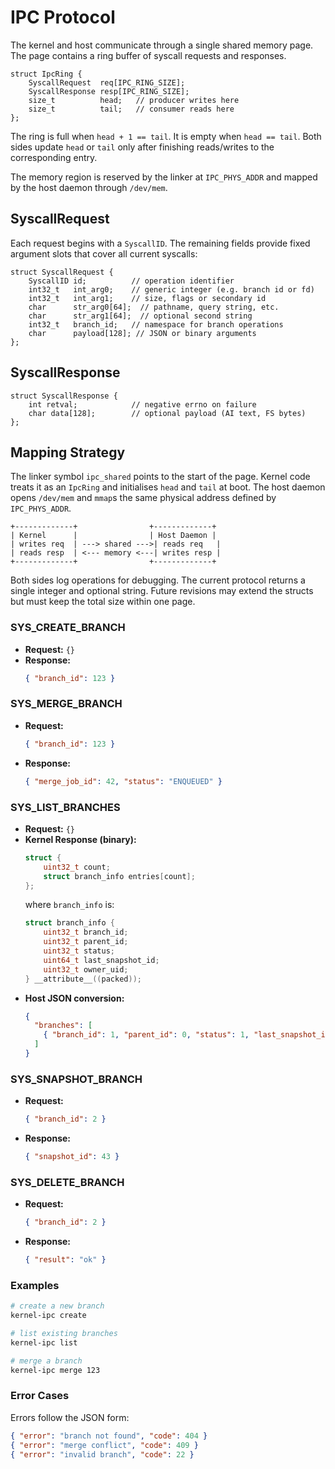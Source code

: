 # IPC Protocol

The kernel and host communicate through a single shared memory page.
The page contains a ring buffer of syscall requests and responses.

```
struct IpcRing {
    SyscallRequest  req[IPC_RING_SIZE];
    SyscallResponse resp[IPC_RING_SIZE];
    size_t          head;   // producer writes here
    size_t          tail;   // consumer reads here
};
```

The ring is full when `head + 1 == tail`. It is empty when
`head == tail`. Both sides update `head` or `tail` only after finishing
reads/writes to the corresponding entry.

The memory region is reserved by the linker at `IPC_PHYS_ADDR` and
mapped by the host daemon through `/dev/mem`.

## SyscallRequest

Each request begins with a `SyscallID`. The remaining fields provide
fixed argument slots that cover all current syscalls:

```
struct SyscallRequest {
    SyscallID id;          // operation identifier
    int32_t   int_arg0;    // generic integer (e.g. branch id or fd)
    int32_t   int_arg1;    // size, flags or secondary id
    char      str_arg0[64];  // pathname, query string, etc.
    char      str_arg1[64];  // optional second string
    int32_t   branch_id;   // namespace for branch operations
    char      payload[128]; // JSON or binary arguments
};
```

## SyscallResponse

```
struct SyscallResponse {
    int retval;            // negative errno on failure
    char data[128];        // optional payload (AI text, FS bytes)
};
```

## Mapping Strategy

The linker symbol `ipc_shared` points to the start of the page.
Kernel code treats it as an `IpcRing` and initialises `head` and `tail`
at boot. The host daemon opens `/dev/mem` and `mmap`s the same physical
address defined by `IPC_PHYS_ADDR`.

```
+-------------+                +-------------+
| Kernel      |                | Host Daemon |
| writes req  | ---> shared --->| reads req   |
| reads resp  | <--- memory <---| writes resp |
+-------------+                +-------------+
```

Both sides log operations for debugging. The current protocol returns a
single integer and optional string. Future revisions may extend the
structs but must keep the total size within one page.

### SYS_CREATE_BRANCH
- **Request:** `{}`
- **Response:**
  ```json
  { "branch_id": 123 }
  ```

### SYS_MERGE_BRANCH
- **Request:**
  ```json
  { "branch_id": 123 }
  ```
- **Response:**
  ```json
  { "merge_job_id": 42, "status": "ENQUEUED" }
  ```

### SYS_LIST_BRANCHES
- **Request:** `{}`
- **Kernel Response (binary):**
  ```c
  struct {
      uint32_t count;
      struct branch_info entries[count];
  };
  ```
  where `branch_info` is:
  ```c
  struct branch_info {
      uint32_t branch_id;
      uint32_t parent_id;
      uint32_t status;
      uint64_t last_snapshot_id;
      uint32_t owner_uid;
  } __attribute__((packed));
  ```
- **Host JSON conversion:**
  ```json
  {
    "branches": [
      { "branch_id": 1, "parent_id": 0, "status": 1, "last_snapshot_id": 0, "owner_uid": 1000 }
    ]
  }
  ```

### SYS_SNAPSHOT_BRANCH
- **Request:**
  ```json
  { "branch_id": 2 }
  ```
- **Response:**
  ```json
  { "snapshot_id": 43 }
  ```

### SYS_DELETE_BRANCH
- **Request:**
  ```json
  { "branch_id": 2 }
  ```
- **Response:**
  ```json
  { "result": "ok" }
  ```

### Examples

```bash
# create a new branch
kernel-ipc create

# list existing branches
kernel-ipc list

# merge a branch
kernel-ipc merge 123
```

### Error Cases

Errors follow the JSON form:
```json
{ "error": "branch not found", "code": 404 }
{ "error": "merge conflict", "code": 409 }
{ "error": "invalid branch", "code": 22 }
```
